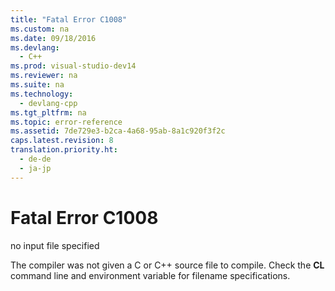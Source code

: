 ```yaml
---
title: "Fatal Error C1008"
ms.custom: na
ms.date: 09/18/2016
ms.devlang: 
  - C++
ms.prod: visual-studio-dev14
ms.reviewer: na
ms.suite: na
ms.technology: 
  - devlang-cpp
ms.tgt_pltfrm: na
ms.topic: error-reference
ms.assetid: 7de729e3-b2ca-4a68-95ab-8a1c920f3f2c
caps.latest.revision: 8
translation.priority.ht: 
  - de-de
  - ja-jp
---
```

# Fatal Error C1008
no input file specified  
  
 The compiler was not given a C or C++ source file to compile. Check the **CL** command line and environment variable for filename specifications.